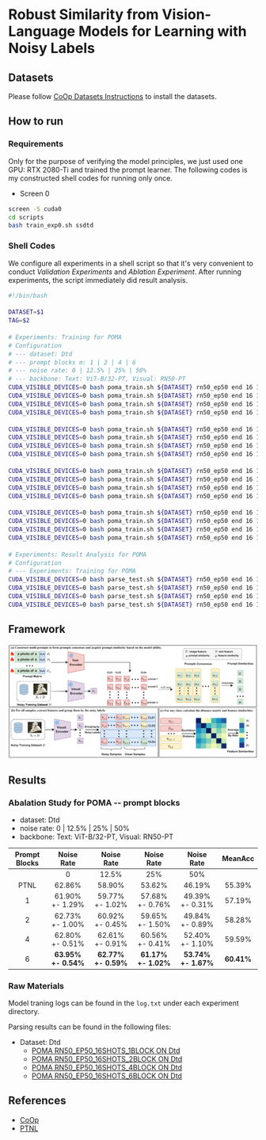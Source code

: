 # Robust Similarity from Vision-Language Models for Learning with Noisy Labels

## Datasets

Please follow [CoOp Datasets Instructions](https://github.com/KaiyangZhou/CoOp/blob/main/DATASETS.md) to install the datasets.

## How to run
### Requirements
Only for the purpose of verifying the model principles, we just used one GPU: RTX 2080-Ti and trained the prompt learner. The following codes is my constructed shell codes for running only once.

+ Screen 0
```bash
screen -S cuda0
cd scripts
bash train_exp0.sh ssdtd
```

### Shell Codes
We configure all experiments in a shell script so that it's very convenient to conduct _Validation Experiments_ and _Ablation Experiment_. After running experiments, the script immediately did result analysis.
```bash
#!/bin/bash

DATASET=$1
TAG=$2

# Experiments: Training for POMA
# Configuration
# --- dataset: Dtd
# --- prompt blocks m: 1 | 2 | 4 | 6
# --- noise rate: 0 | 12.5% | 25% | 50%
# --- backbone: Text: ViT-B/32-PT, Visual: RN50-PT
CUDA_VISIBLE_DEVICES=0 bash poma_train.sh ${DATASET} rn50_ep50 end 16 16 1 False True rn50_random_init${TAG} 0
CUDA_VISIBLE_DEVICES=0 bash poma_train.sh ${DATASET} rn50_ep50 end 16 16 1 False True rn50_random_init${TAG} 2
CUDA_VISIBLE_DEVICES=0 bash poma_train.sh ${DATASET} rn50_ep50 end 16 16 1 False True rn50_random_init${TAG} 4
CUDA_VISIBLE_DEVICES=0 bash poma_train.sh ${DATASET} rn50_ep50 end 16 16 1 False True rn50_random_init${TAG} 8

CUDA_VISIBLE_DEVICES=0 bash poma_train.sh ${DATASET} rn50_ep50 end 16 16 2 False True rn50_random_init${TAG} 0
CUDA_VISIBLE_DEVICES=0 bash poma_train.sh ${DATASET} rn50_ep50 end 16 16 2 False True rn50_random_init${TAG} 2
CUDA_VISIBLE_DEVICES=0 bash poma_train.sh ${DATASET} rn50_ep50 end 16 16 2 False True rn50_random_init${TAG} 4
CUDA_VISIBLE_DEVICES=0 bash poma_train.sh ${DATASET} rn50_ep50 end 16 16 2 False True rn50_random_init${TAG} 8

CUDA_VISIBLE_DEVICES=0 bash poma_train.sh ${DATASET} rn50_ep50 end 16 16 4 False True rn50_random_init${TAG} 0
CUDA_VISIBLE_DEVICES=0 bash poma_train.sh ${DATASET} rn50_ep50 end 16 16 4 False True rn50_random_init${TAG} 2
CUDA_VISIBLE_DEVICES=0 bash poma_train.sh ${DATASET} rn50_ep50 end 16 16 4 False True rn50_random_init${TAG} 4
CUDA_VISIBLE_DEVICES=0 bash poma_train.sh ${DATASET} rn50_ep50 end 16 16 4 False True rn50_random_init${TAG} 8

CUDA_VISIBLE_DEVICES=0 bash poma_train.sh ${DATASET} rn50_ep50 end 16 16 6 False True rn50_random_init${TAG} 0
CUDA_VISIBLE_DEVICES=0 bash poma_train.sh ${DATASET} rn50_ep50 end 16 16 6 False True rn50_random_init${TAG} 2
CUDA_VISIBLE_DEVICES=0 bash poma_train.sh ${DATASET} rn50_ep50 end 16 16 6 False True rn50_random_init${TAG} 4
CUDA_VISIBLE_DEVICES=0 bash poma_train.sh ${DATASET} rn50_ep50 end 16 16 6 False True rn50_random_init${TAG} 8

# Experiments: Result Analysis for POMA
# Configuration
# --- Experiments: Training for POMA
CUDA_VISIBLE_DEVICES=0 bash parse_test.sh ${DATASET} rn50_ep50 end 16 16 1 False True rn50_random_init${TAG}
CUDA_VISIBLE_DEVICES=0 bash parse_test.sh ${DATASET} rn50_ep50 end 16 16 2 False True rn50_random_init${TAG}
CUDA_VISIBLE_DEVICES=0 bash parse_test.sh ${DATASET} rn50_ep50 end 16 16 4 False True rn50_random_init${TAG}
CUDA_VISIBLE_DEVICES=0 bash parse_test.sh ${DATASET} rn50_ep50 end 16 16 6 False True rn50_random_init${TAG}
```

## Framework
<img src="./images/Framework.png" alt="Model" />

## Results
### Abalation Study for POMA -- prompt blocks
+ dataset: Dtd
+ noise rate: 0 | 12.5% | 25% | 50%
+ backbone: Text: ViT-B/32-PT, Visual: RN50-PT

|Prompt Blocks|Noise Rate|Noise Rate|Noise Rate|Noise Rate|MeanAcc|
|:------:|:------:|:------:|:------:|:------:|:------:|
||0|12.5%|25%|50%||
|PTNL|62.86%|58.90%|53.62%|46.19%|55.39%|
|1| 61.90% +- 1.29% | 59.77% +- 1.02% | 57.68% +- 0.76% | 49.39% +- 0.31% |57.19%|
|2| 62.73% +- 1.00% | 60.92% +- 0.45% | 59.65% +- 1.50% | 49.84% +- 0.89% |58.28%|
|4| 62.80% +- 0.51% | 62.61% +- 0.91% | 60.56% +- 0.41% | 52.40% +- 1.10% |59.59%|
|6| **63.95% +- 0.54%** | **62.77% +- 0.59%** | **61.17% +- 1.02%** | **53.74% +- 1.67%** |**60.41%**|

### Raw Materials
Model traning logs can be found in the `log.txt` under each experiment directory.

Parsing results can be found in the following files:
+ Dataset: Dtd
    + [POMA RN50_EP50_16SHOTS_1BLOCK ON Dtd](./output/ssdtd/POMA/1block_analysis.txt)
    + [POMA RN50_EP50_16SHOTS_2BLOCK ON Dtd](./output/ssdtd/POMA/2block_analysis.txt)
    + [POMA RN50_EP50_16SHOTS_4BLOCK ON Dtd](./output/ssdtd/POMA/4block_analysis.txt)
    + [POMA RN50_EP50_16SHOTS_6BLOCK ON Dtd](./output/ssdtd/POMA/6block_analysis.txt)

## References
+ [CoOp](https://github.com/KaiyangZhou/CoOp)
+ [PTNL](https://github.com/CEWu/PTNL)
